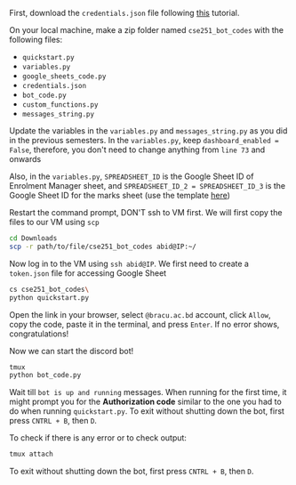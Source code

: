 First, download the `credentials.json` file following [this](https://youtu.be/_HLlLyYwu24) tutorial.


On your local machine, make a zip folder named `cse251_bot_codes` with the following files:
- `quickstart.py`
- `variables.py`
- `google_sheets_code.py`
- `credentials.json`
- `bot_code.py`
- `custom_functions.py`
- `messages_string.py`

Update the variables in the `variables.py` and `messages_string.py` as you did in the previous semesters. In the `variables.py`, keep `dashboard_enabled = False`, therefore, you don't need to change anything from `line 73` and onwards

Also, in the `variables.py`, `SPREADSHEET_ID` is the Google Sheet ID of Enrolment Manager sheet, and `SPREADSHEET_ID_2 = SPREADSHEET_ID_3` is the Google Sheet ID for the marks sheet (use the template [here](https://docs.google.com/spreadsheets/d/1fEFu57ZBTd-K0GrNloiO9o5tMMjPYTKjTwi3JPbYEbg/edit?usp=sharing))

Restart the command prompt, DON'T ssh to VM first. We will first copy the files to our VM using `scp`
```bash
cd Downloads
scp -r path/to/file/cse251_bot_codes abid@IP:~/
```

Now log in to the VM using `ssh abid@IP`. We first need to create a `token.json` file for accessing Google Sheet

```bash
cs cse251_bot_codes\
python quickstart.py
```
Open the link in your browser, select `@bracu.ac.bd` account, click `Allow`, copy the code, paste it in the terminal, and press `Enter`. If no error shows, congratulations!

Now we can start the discord bot!
```bash
tmux
python bot_code.py
```
Wait till `bot is up and running` messages. When running for the first time, it might prompt you for the **Authorization code** similar to the one you had to do when running `quickstart.py`. To exit without shutting down the bot, first press `CNTRL + B`, then `D`.

To check if there is any error or to check output:
```bash
tmux attach
```
To exit without shutting down the bot, first press `CNTRL + B`, then `D`.
